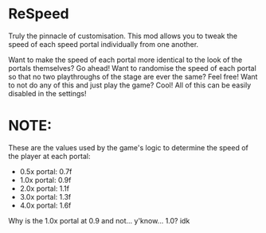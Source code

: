 # ReSpeed

Truly the <cy>pinnacle</c> of customisation. This mod allows you to tweak the speed of each speed portal <cr>individually</c> from one another.

Want to make the speed of each portal more identical to the look of the portals themselves? <cg>Go ahead!</c>
Want to randomise the speed of each portal so that no two playthroughs of the stage are ever the same? <cg>Feel free!</c>
Want to not do any of this and just play the game? <cg>Cool!</c> All of this can be easily disabled in the settings!

# NOTE:
These are the values used by the game's logic to determine the speed of the player at each portal:
- 0.5x portal: 0.7f
- 1.0x portal: 0.9f
- 2.0x portal: 1.1f
- 3.0x portal: 1.3f
- 4.0x portal: 1.6f

Why is the 1.0x portal at 0.9 and not... y'know... 1.0? idk
